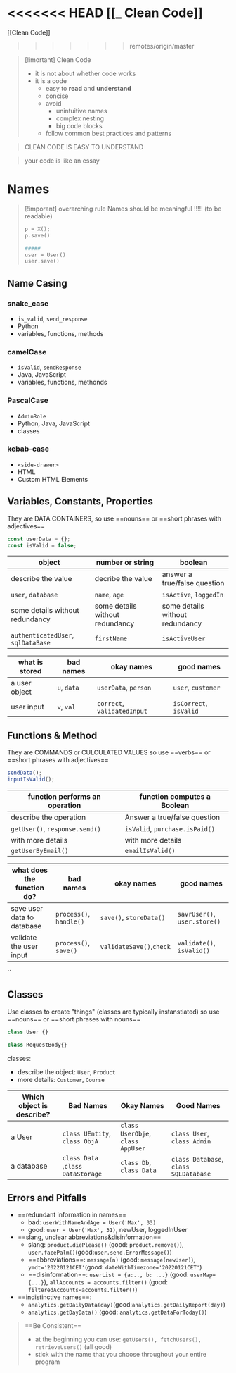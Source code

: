 
<<<<<<< HEAD
[[_ Clean Code]]
=======
[[Clean Code]]
>>>>>>> remotes/origin/master

>[!imortant] Clean Code
>- it is not about whether code works
>- it is a code 
>	- easy to **read** and **understand**
>	- concise
>	- avoid 
>		- unintuitive names
>		- complex nesting
>		- big code blocks
>	- follow common best practices and patterns

>CLEAN CODE IS EASY TO UNDERSTAND

>your code is like an essay


# Names
>[!imporant] overarching rule
>Names should be meaningful !!!!! (to be readable)
>```python
>p = X();
>p.save()
>
>#####
>user = User()
>user.save()
>```

## Name Casing
### snake_case
- `is_valid`, `send_response`
- Python
- variables, functions, methods

### camelCase
- `isValid`, `sendResponse`
- Java, JavaScript
- variables, functions, methonds

### PascalCase
- `AdminRole`
- Python, Java, JavaScript
- classes

### kebab-case
- `<side-drawer>`
- HTML
- Custom HTML Elements




## Variables, Constants, Properties
They are DATA CONTAINERS, 
so 
use ==nouns== or ==short phrases with adjectives==
```JavaScript
const userData = {};
const isValid = false;
```

object | number or string | boolean
---|---|---
describe the value | decribe the value | answer a true/false question
`user`, `database`|`name`, `age`| `isActive`, `loggedIn`
some details without redundancy | some details without redundancy |some details without redundancy 
`authenticatedUser`, `sqlDataBase` | `firstName` |`isActiveUser`

what is stored | bad names | okay names | good names
---|---|--- |---
a user object | `u`, `data` | `userData`, `person` |  `user`, `customer`
user input | `v`, `val` | `correct`, `validatedInput` | `isCorrect`, `isValid`



## Functions & Method
They are COMMANDS or CULCULATED VALUES
so
use ==verbs== or  ==short phrases with adjectives==
```js
sendData();
inputIsValid();
```

function performs an operation | function computes a Boolean
--- | --- 
describe the operation | Answer a true/false question
`getUser()`, `response.send()` | `isValid`, `purchase.isPaid()`
with more details | with more details
`getUserByEmail()` | `emailIsValid()`

what does the function do? | bad names | okay names | good names
---|---|---|---
save user data to database | `process()`, `handle()` | `save()`, `storeData()` | `savrUser()`, `user.store()`
validate the user input | `process()`, `save()` | `validateSave()`,`check` | `validate()`, `isValid()`
``

## Classes
Use classes to create "things" (classes are typically instanstiated)
so
use ==nouns== or ==short phrases with nouns==
```js
class User {}

class RequestBody{}
```

classes:
- describe the object: `User`, `Product`
- more details: `Customer`, `Course`

Which object is describe? | Bad Names | Okay Names | Good Names
---|---|---|---
a User | `class UEntity`, `class ObjA` | `class UserObje`, `class AppUser` | `class User`, `class Admin`
a database | `class Data` ,`class DataStorage` | `class Db`, `class Data` | `class Database`, `class SQLDatabase` 


## Errors and Pitfalls
- ==redundant information  in names==
	- bad: `userWithNameAndAge = User('Max', 33)`
	- good: `user = User('Max', 31)`, newUser, loggedInUser
- ==slang, unclear abbreviations&disinformation==
	- slang: `product.diePlease()` (good: `product.remove()`), `user.facePalm()`(good:`user.send.ErrorMessage()`)
	- ==abbreviations==: `message(n)` (good: `message(newUser)`), `ymdt='20220121CET'`(good: `dateWithTimezone='20220121CET'`)
	- ==disinformation==: `userList = {a:.., b: ...}` (good: `userMap={...}`), `allAccounts = accounts.filter()` (good: `filteredAccounts=accounts.filter()`)
- ==indistinctive names==:
	- `analytics.getDailyData(day)`(good:`analytics.getDailyReport(day)`)
	- `analytics.getDayData()` (good: `analytics.getDataForToday()`)

>==Be Consistent==
>- at the beginning you can use: `getUsers(), fetchUsers(), retrieveUsers()` (all good)
>- stick  with the name that you choose throughout your entire program












